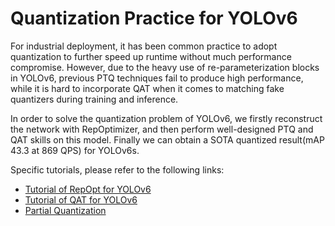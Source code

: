 # Quantization Practice for YOLOv6
For industrial deployment, it has been common practice to adopt quantization to further speed up runtime without much performance compromise. However, due to the heavy use of re-parameterization blocks in YOLOv6, previous PTQ techniques fail to produce high performance, while it is hard to incorporate QAT when it comes to matching fake quantizers during training and inference.

In order to solve the quantization problem of YOLOv6, we firstly reconstruct the network with RepOptimizer, and then perform well-designed PTQ and QAT skills on this model. Finally we can obtain a SOTA quantized result(mAP 43.3 at 869 QPS) for YOLOv6s.

Specific tutorials, please refer to the following links:
*  [Tutorial of RepOpt for YOLOv6](./tutorial_repopt.md)
*  [Tutorial of QAT for YOLOv6](../tools/qat/README.md)
*  [Partial Quantization](../tools/partial_quantization)

